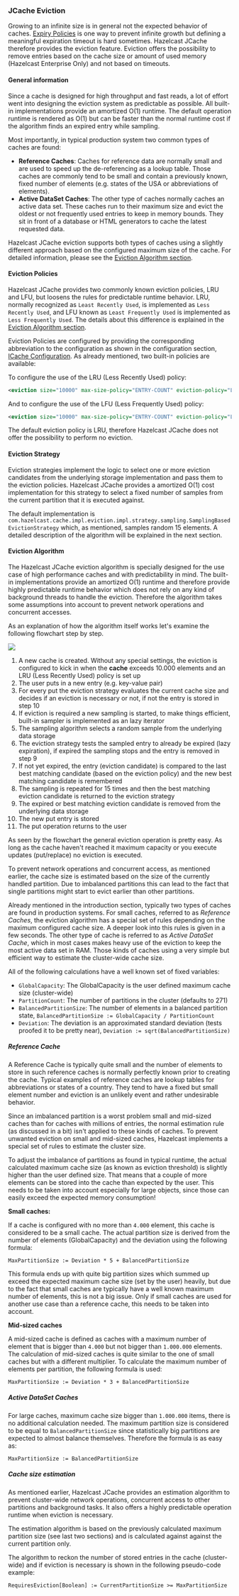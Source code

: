 
### JCache Eviction

Growing to an infinite size is in general not the expected behavior of caches. [Expiry Policies](#expirepolicy) is one way to
prevent infinite growth but defining a meaningful expiration timeout is hard sometimes. Hazelcast JCache therefore provides the eviction feature. Eviction offers the possibility to remove entries based on the cache size or amount of used memory
(Hazelcast Enterprise Only) and not based on timeouts.

#### General information

Since a cache is designed for high throughput and fast reads, a lot of effort went into designing the eviction system as
predictable as possible. All built-in implementations provide an amortized O(1) runtime. The default operation runtime is
rendered as O(1) but can be faster than the normal runtime cost if the algorithm finds an expired entry while sampling.

Most importantly, in typical production system two common types of caches are found:

- **Reference Caches**: Caches for reference data are normally small and are used to speed up the de-referencing as a lookup table. Those
caches are commonly tend to be small and contain a previously known, fixed number of elements (e.g. states of the USA or
abbreviations of elements).
- **Active DataSet Caches**:  The other type of caches normally caches an active data set. These caches run to their maximum
size and evict the oldest or not frequently used entries to keep in memory bounds. They sit in front of a database or HTML
generators to cache the latest requested data.

Hazelcast JCache eviction supports both types of caches using a slightly different approach based on the configured maximum size
of the cache. For detailed information, please see the [Eviction Algorithm section](#eviction-algorithm).

#### Eviction Policies

Hazelcast JCache provides two commonly known eviction policies, LRU and LFU, but loosens the rules for predictable runtime
behavior. LRU, normally recognized as `Least Recently Used`, is implemented as `Less Recently Used`, and LFU known as `Least Frequently Used` is implemented as
`Less Frequently Used`. The details about this difference is explained in the
[Eviction Algorithm section](#eviction-algorithm).

Eviction Policies are configured by providing the corresponding abbreviation to the configuration as shown in the configuration
section, [ICache Configuration](#icache-configuration). As already mentioned, two built-in policies are available:

To configure the use of the LRU (Less Recently Used) policy:

```xml
<eviction size="10000" max-size-policy="ENTRY-COUNT" eviction-policy="LRU" />
```

And to configure the use of the LFU (Less Frequently Used) policy:

```xml
<eviction size="10000" max-size-policy="ENTRY-COUNT" eviction-policy="LFU" />
```

The default eviction policy is LRU, therefore Hazelcast JCache does not offer the possibility to perform no eviction.

#### Eviction Strategy

Eviction strategies implement the logic to select one or more eviction candidates from the underlying storage implementation and
pass them to the eviction policies. Hazelcast JCache provides a amortized O(1) cost implementation for this strategy to select a
fixed number of samples from the current partition that it is executed against.

The default implementation is `com.hazelcast.cache.impl.eviction.impl.strategy.sampling.SamplingBasedEvictionStrategy` which, as
mentioned, samples random 15 elements. A detailed description of the algorithm will be explained in the next section.

#### Eviction Algorithm

The Hazelcast JCache eviction algorithm is specially designed for the use case of high performance caches and with predictability
in mind. The built-in implementations provide an amortized O(1) runtime and therefore provide highly predictable runtime behavior
which does not rely on any kind of background threads to handle the eviction. Therefore the algorithm takes some assumptions into
account to prevent network operations and concurrent accesses.

As an explanation of how the algorithm itself works let's examine the following flowchart step by step.

![](images/eviction/eviction-flowchart.png)

1. A new cache is created. Without any special settings, the eviction is configured to kick in when the **cache** exceeds 10.000
elements and an LRU (Less Recently Used) policy is set up
2. The user puts in a new entry (e.g. key-value pair)
3. For every put the eviction strategy evaluates the current cache size and decides if an eviction is necessary or not, if not the entry is stored in step 10
4. If eviction is required a new sampling is started, to make things efficient, built-in sampler is implemented as an lazy iterator
5. The sampling algorithm selects a random sample from the underlying data storage
6. The eviction strategy tests the sampled entry to already be expired (lazy expiration), if expired the sampling stops and the entry is removed in step 9
7. If not yet expired, the entry (eviction candidate) is compared to the last best matching candidate (based on the eviction policy) and the new best matching candidate is remembered
8. The sampling is repeated for 15 times and then the best matching eviction candidate is returned to the eviction strategy
9. The expired or best matching eviction candidate is removed from the underlying data storage
10. The new put entry is stored
11. The put operation returns to the user

As seen by the flowchart the general eviction operation is pretty easy. As long as the cache haven't reached it maximum capacity
or you execute updates (put/replace) no eviction is executed.

To prevent network operations and concurrent access, as mentioned earlier, the cache size is estimated based on the size of the
currently handled partition. Due to imbalanced partitions this can lead to the fact that single partitions might start to evict
earlier than other partitions.

Already mentioned in the introduction section, typically two types of caches are found in production systems. For small caches,
referred to as *Reference Caches*, the eviction algorithm has a special set of rules depending on the maximum configured cache
size. A deeper look into this rules is given in a few seconds. The other type of cache is referred to as *Active DataSet Cache*,
which in most cases makes heavy use of the eviction to keep the most active data set in RAM. Those kinds of caches using a very
simple but efficient way to estimate the cluster-wide cache size.

All of the following calculations have a well known set of fixed variables:
- `GlobalCapacity`: The GlobalCapacity is the user defined maximum cache size (cluster-wide)
- `PartitionCount`: The number of partitions in the cluster (defaults to 271)
- `BalancedPartitionSize`: The number of elements in a balanced partition state, `BalancedPartitionSize := GlobalCapacity / PartitionCount`
- `Deviation`: The deviation is an approximated standard deviation (tests proofed it to be pretty near), `Deviation := sqrt(BalancedPartitionSize)`

##### Reference Cache

A Reference Cache is typically quite small and the number of elements to store in such reference caches is normally perfectly
known prior to creating the cache. Typical examples of reference caches are lookup tables for abbreviations or states of a
country. They tend to have a fixed but small element number and eviction is an unlikely event and rather undesirable behavior.

Since an imbalanced partition is a worst problem small and mid-sized caches than for caches with millions of entries, the normal
estimation rule (as discussed in a bit) isn't applied to these kinds of caches. To prevent unwanted eviction on small and
mid-sized caches, Hazelcast implements a special set of rules to estimate the cluster size.

To adjust the imbalance of partitions as found in typical runtime, the actual calculated maximum cache size (as known as eviction
threshold) is slightly higher than the user defined size. That means that a couple of more elements can be stored into the cache
than expected by the user. This needs to be taken into account especially for large objects, since those can easily exceed the
expected memory consumption!

**Small caches:**

If a cache is configured with no more than `4.000` element, this cache is considered to be a small cache. The actual partition
size is derived from the number of elements (GlobalCapacity) and the deviation using the following formula:

```plain
MaxPartitionSize := Deviation * 5 + BalancedPartitionSize
```

This formula ends up with quite big partition sizes which summed up exceed the expected maximum cache size (set by the user)
heavily, but due to the fact that small caches are typically have a well known maximum number of elements, this is not a big
issue. Only if small caches are used for another use case than a reference cache, this needs to be taken into account.

**Mid-sized caches**

A mid-sized cache is defined as caches with a maximum number of element that is bigger than `4.000` but not bigger than
`1.000.000` elements. The calculation of mid-sized caches is quite similar to the one of small caches but with a different
multiplier. To calculate the maximum number of elements per partition, the following formula is used:

```plain
MaxPartitionSize := Deviation * 3 + BalancedPartitionSize
```

##### Active DataSet Caches

For large caches, maximum cache size bigger than `1.000.000` items, there is no additional calculation needed. The maximum
partition size is considered to be equal to `BalancedPartitionSize` since statistically big partitions are expected to almost
balance themselves. Therefore the formula is as easy as:

```plain
MaxPartitionSize := BalancedPartitionSize
```

##### Cache size estimation

As mentioned earlier, Hazelcast JCache provides an estimation algorithm to prevent cluster-wide network operations, concurrent
access to other partitions and background tasks. It also offers a highly predictable operation runtime when eviction is necessary.

The estimation algorithm is based on the previously calculated maximum partition size (see last two sections) and is calculated
against against the current partition only.

The algorithm to reckon the number of stored entries in the cache (cluster-wide) and if eviction is necessary is shown in the
following pseudo-code example:

```plain
RequiresEviction[Boolean] := CurrentPartitionSize >= MaxPartitionSize
```
